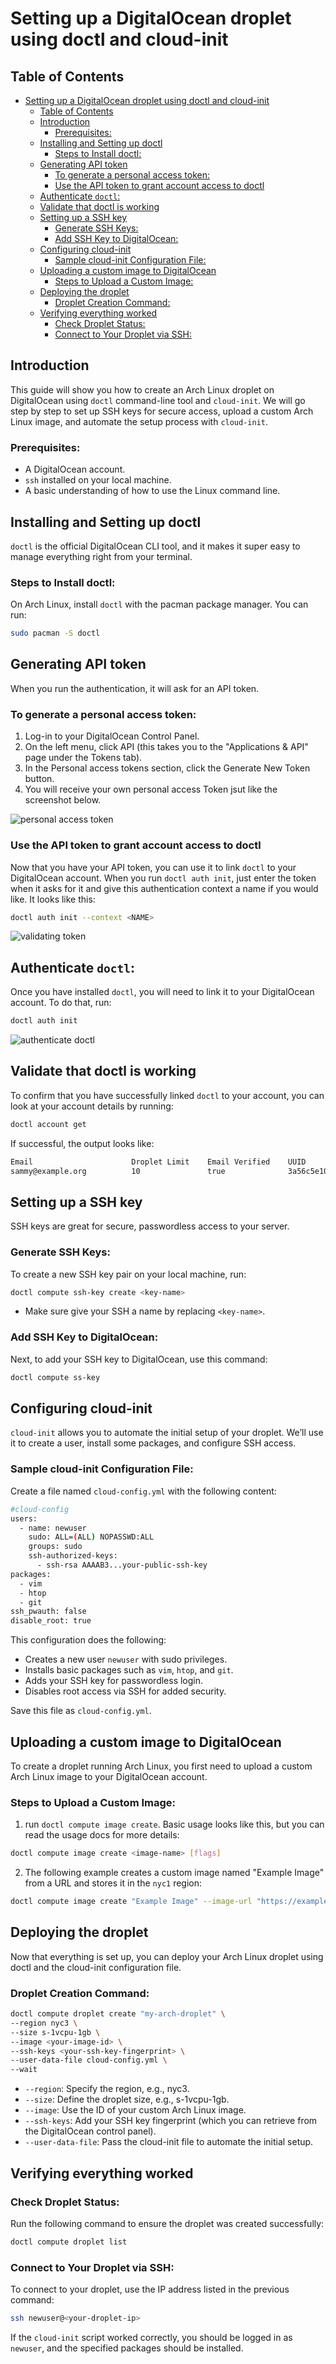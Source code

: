# Setting up a DigitalOcean droplet using doctl and cloud-init

## Table of Contents
- [Setting up a DigitalOcean droplet using doctl and cloud-init](#setting-up-a-digitalocean-droplet-using-doctl-and-cloud-init)
  - [Table of Contents](#table-of-contents)
  - [Introduction](#introduction)
    - [Prerequisites:](#prerequisites)
  - [Installing and Setting up doctl](#installing-and-setting-up-doctl)
    - [Steps to Install doctl:](#steps-to-install-doctl)
  - [Generating API token](#generating-api-token)
    - [To generate a personal access token:](#to-generate-a-personal-access-token)
    - [Use the API token to grant account access to doctl](#use-the-api-token-to-grant-account-access-to-doctl)
  - [Authenticate `doctl`:](#authenticate-doctl)
  - [Validate that doctl is working](#validate-that-doctl-is-working)
  - [Setting up a SSH key](#setting-up-a-ssh-key)
    - [Generate SSH Keys:](#generate-ssh-keys)
    - [Add SSH Key to DigitalOcean:](#add-ssh-key-to-digitalocean)
  - [Configuring cloud-init](#configuring-cloud-init)
    - [Sample cloud-init Configuration File:](#sample-cloud-init-configuration-file)
  - [Uploading a custom image to DigitalOcean](#uploading-a-custom-image-to-digitalocean)
    - [Steps to Upload a Custom Image:](#steps-to-upload-a-custom-image)
  - [Deploying the droplet](#deploying-the-droplet)
    - [Droplet Creation Command:](#droplet-creation-command)
  - [Verifying everything worked](#verifying-everything-worked)
    - [Check Droplet Status:](#check-droplet-status)
    - [Connect to Your Droplet via SSH:](#connect-to-your-droplet-via-ssh)

## Introduction
This guide will show you how to create an Arch Linux droplet on DigitalOcean using `doctl` command-line tool and `cloud-init`.
We will go step by step to set up SSH keys for secure access, upload a custom Arch Linux image, and automate the setup process with `cloud-init`.

### Prerequisites:
- A DigitalOcean account.
- `ssh` installed on your local machine.
- A basic understanding of how to use the Linux command line.

##  Installing and Setting up doctl
`doctl` is the official DigitalOcean CLI tool, and it makes it super easy to manage everything right from your terminal.

### Steps to Install doctl:
On Arch Linux, install `doctl` with the pacman package manager. You can run:
```bash
sudo pacman -S doctl
```

## Generating API token
When you run the authentication, it will ask for an API token.

### To generate a personal access token:
1. Log-in to your DigitalOcean Control Panel.
2. On the left menu, click API (this takes you to the "Applications & API" page under the Tokens tab).
3. In the Personal access tokens section, click the Generate New Token button.
4. You will receive your own personal access Token jsut like the screenshot below.

![personal access token](images/new%20personal%20token.png)

### Use the API token to grant account access to doctl
Now that you have your API token, you can use it to link `doctl` to your DigitalOcean account. When you run `doctl auth init`, just enter the token when it asks for it and give this authentication context a name if you would like. It looks like this:
```bash
doctl auth init --context <NAME>
```
![validating token](images/validating%20token.png)

## Authenticate `doctl`:
Once you have installed `doctl`, you will need to link it to your DigitalOcean account. To do that, run:
```bash
doctl auth init
```
![authenticate doctl](images/authenticate%20doctl.png)

## Validate that doctl is working
To confirm that you have successfully linked `doctl` to your account, you can look at your account details by running:
```bash
doctl account get
```
If successful, the output looks like:
```bash
Email                      Droplet Limit    Email Verified    UUID                                        Status
sammy@example.org          10               true              3a56c5e109736b50e823eaebca85708ca0e5087c    active
```

## Setting up a SSH key
SSH keys are great for secure, passwordless access to your server.

### Generate SSH Keys:
To create a new SSH key pair on your local machine, run:
```bash
doctl compute ssh-key create <key-name>
```
* Make sure give your SSH a name by replacing `<key-name>`.

### Add SSH Key to DigitalOcean:
Next, to add your SSH key to DigitalOcean, use this command:
```bash
doctl compute ss-key
```

## Configuring cloud-init
`cloud-init` allows you to automate the initial setup of your droplet. We’ll use it to create a user, install some packages, and configure SSH access.

### Sample cloud-init Configuration File:
Create a file named `cloud-config.yml` with the following content:
```bash
#cloud-config
users:
  - name: newuser
    sudo: ALL=(ALL) NOPASSWD:ALL
    groups: sudo
    ssh-authorized-keys:
      - ssh-rsa AAAAB3...your-public-ssh-key
packages:
  - vim
  - htop
  - git
ssh_pwauth: false
disable_root: true
```

This configuration does the following:

* Creates a new user `newuser` with sudo privileges.
* Installs basic packages such as `vim`, `htop`, and `git`.
* Adds your SSH key for passwordless login.
* Disables root access via SSH for added security.

Save this file as `cloud-config.yml`.

## Uploading a custom image to DigitalOcean
To create a droplet running Arch Linux, you first need to upload a custom Arch Linux image to your DigitalOcean account.

### Steps to Upload a Custom Image:
1. run `doctl compute image create`. Basic usage looks like this, but you can read the usage docs for more details:
```bash
doctl compute image create <image-name> [flags]
```
2. The following example creates a custom image named "Example Image" from a URL and stores it in the `nyc1` region:
```bash
doctl compute image create "Example Image" --image-url "https://example.com/image.iso" --region nyc1
```

## Deploying the droplet
Now that everything is set up, you can deploy your Arch Linux droplet using doctl and the cloud-init configuration file.

### Droplet Creation Command:
``` bash
doctl compute droplet create "my-arch-droplet" \
--region nyc3 \
--size s-1vcpu-1gb \
--image <your-image-id> \
--ssh-keys <your-ssh-key-fingerprint> \
--user-data-file cloud-config.yml \
--wait
```

* `--region`: Specify the region, e.g., nyc3.
* `--size`: Define the droplet size, e.g., s-1vcpu-1gb.
* `--image`: Use the ID of your custom Arch Linux image.
* `--ssh-keys`: Add your SSH key fingerprint (which you can retrieve from the DigitalOcean control panel).
* `--user-data-file`: Pass the cloud-init file to automate the initial setup.

## Verifying everything worked
### Check Droplet Status:
Run the following command to ensure the droplet was created successfully:
```bash
doctl compute droplet list
```

### Connect to Your Droplet via SSH:
To connect to your droplet, use the IP address listed in the previous command:
```bash
ssh newuser@<your-droplet-ip>
```

If the `cloud-init` script worked correctly, you should be logged in as `newuser`, and the specified packages should be installed.